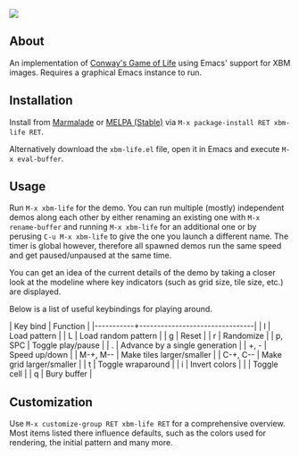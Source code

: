 ![][image]

## About

An implementation of [Conway's Game of Life] using Emacs' support for
XBM images.  Requires a graphical Emacs instance to run.

## Installation

Install from [Marmalade] or [MELPA (Stable)] via `M-x package-install
RET xbm-life RET`.

Alternatively download the `xbm-life.el` file, open it in Emacs and
execute `M-x eval-buffer`.

## Usage

Run `M-x xbm-life` for the demo.  You can run multiple (mostly)
independent demos along each other by either renaming an existing one
with `M-x rename-buffer` and running `M-x xbm-life` for an additional
one or by perusing `C-u M-x xbm-life` to give the one you launch a
different name.  The timer is global however, therefore all spawned
demos run the same speed and get paused/unpaused at the same time.

You can get an idea of the current details of the demo by taking a
closer look at the modeline where key indicators (such as grid size,
tile size, etc.) are displayed.

Below is a list of useful keybindings for playing around.

| Key bind  | Function                       |
|-----------+--------------------------------|
| l         | Load pattern                   |
| L         | Load random pattern            |
| g         | Reset                          |
| r         | Randomize                      |
| p, SPC    | Toggle play/pause              |
| .         | Advance by a single generation |
| +, -      | Speed up/down                  |
| M-+, M--  | Make tiles larger/smaller      |
| C-+, C--  | Make grid larger/smaller       |
| t         | Toggle wraparound              |
| i         | Invert colors                  |
| <mouse-1> | Toggle cell                    |
| q         | Bury buffer                    |

## Customization

Use `M-x customize-group RET xbm-life RET` for a comprehensive
overview.  Most items listed there influence defaults, such as the
colors used for rendering, the initial pattern and many more.

[image]: img/screencast.gif
[Conway's Game of Life]: https://en.wikipedia.org/wiki/Conway%27s_Game_of_Life
[Marmalade]: https://marmalade-repo.org/
[MELPA (Stable)]: http://melpa.org/
